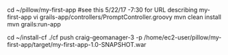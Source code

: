 cd ~/pillow/my-first-app #see this 5/22/17 -7:30 for URL describing my-first-app
vi grails-app/controllers/PromptController.groovy
mvn clean install
mvn grails:run-app

cd ~/install-cf
./cf push craig-geomanager-3 -p /home/ec2-user/pillow/my-first-app/target/my-first-app-1.0-SNAPSHOT.war 
